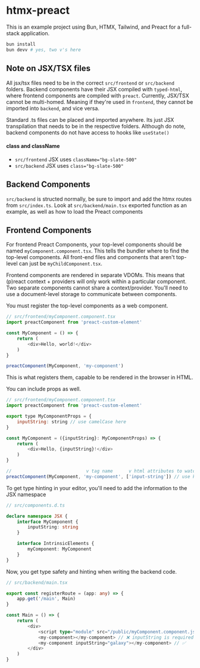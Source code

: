 # htmx-preact

This is an example project using Bun, HTMX, Tailwind, and Preact for a full-stack application.

```bash
bun install
bun devv # yes, two v's here
```

## Note on JSX/TSX files

All jsx/tsx files need to be in the correct `src/frontend` or `src/backend` folders. Backend components have their JSX compiled with `typed-html`, where frontend components are compiled with `preact`.
Currently, JSX/TSX cannot be multi-homed. Meaning if they're used in `frontend`, they cannot be imported into `backend`, and vice versa.

Standard .ts files can be placed and imported anywhere. Its just JSX transpilation that needs to be in the respective folders.
Although do note, backend components do not have access to hooks like `useState()`

#### class and className

- `src/frontend` JSX uses `className="bg-slate-500"`
- `src/backend` JSX uses `class="bg-slate-500"`

## Backend Components

`src/backend` is structed normally, be sure to import and add the htmx routes from `src/index.ts`. Look at `src/backend/main.tsx` exported function as an example, as well as how to load the Preact components

## Frontend Components

For frontend Preact Components, your top-level components should be named `myComponent.component.tsx`.
This tells the bundler where to find the top-level components.
All front-end files and components that aren't top-level can just be `myChildComponent.tsx`.

Frontend components are rendered in separate VDOMs. This means that \(p\)react context + providers will only work within a particular component.
Two separate components cannot share a context/provider. You'll need to use a document-level storage to communicate between components.

You must register the top-level components as a web component.

```js
// src/frontend/myComponent.component.tsx
import preactComponent from 'preact-custom-element'

const MyComponent = () => {
    return (
        <div>Hello, world!</div>
    )
}

preactComponent(MyComponent, 'my-component')
```

This is what registers them, capable to be rendered in the browser in HTML.

You can include props as well.

```js
// src/frontend/myComponent.component.tsx
import preactComponent from 'preact-custom-element'

export type MyComponentProps = {
    inputString: string // use camelCase here
}

const MyComponent = ({inputString}: MyComponentProps) => {
    return (
        <div>Hello, {inputString}!</div>
    )
}

//                            v tag name      v html attributes to watch
preactComponent(MyComponent, 'my-component', ['input-string']) // use kebab-case version of the name/attributes
```

To get type hinting in your editor, you'll need to add the information to the JSX namespace

```ts
// src/components.d.ts

declare namespace JSX {
    interface MyComponent {
        inputString: string
    }

    interface IntrinsicElements {
        myComponent: MyComponent
    }
}
```

Now, you get type safety and hinting when writing the backend code.

```ts
// src/backend/main.tsx

export const registerRoute = (app: any) => {
    app.get('/main', Main)
}

const Main = () => {
    return (
        <div>
            <script type="module" src="/public/myComponent.component.js" />
            <my-component></my-component> // ❌ inputString is required!
            <my-component inputString="galaxy"></my-component> // ✅ 
        </div>
    )
}
```

